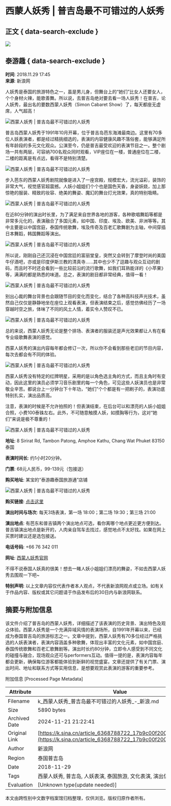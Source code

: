 # 西蒙人妖秀 | 普吉岛最不可错过的人妖秀

## 正文 { data-search-exclude }


![](https://n.sinaimg.cn/sinacn10202/360/w180h180/20191012/3a2c-ifvwfti7850354.jpg)

## 泰游趣 { data-search-exclude }

**时间**: 2018.11.29 17:45  
**来源**: 新浪网

人妖秀是泰国的旅游特色之一，虽是男儿身，但舞台上的“她们”比女人还要女人，个个身材火辣，能歌善舞。所以说，去普吉岛绝对要去看一场人妖秀！在普吉，论人妖秀，最出名的要数西蒙人妖秀（Simon Cabaret Show）了，每天都座无虚席，人气超高！

![西蒙人妖秀 | 普吉岛最不可错过的人妖秀](http://k.sinaimg.cn/n/front/523/w800h523/20181129/3HLN-hpevhcm3461396.jpg/w700d1q75cms.jpg)

普吉岛西蒙人妖秀于1991年10月开幕，位于普吉岛芭东海滩最南边。这里有70多位人妖表演者，都是经过精挑细选的，表演的内容健康风趣不落俗套，能够满足所有年龄段的多元文化观众。公演至今，仍是普吉最受欢迎的表演节目之一。整个剧场一共有两层，可容纳700名观众同时观看，VIP座位在一楼，普通座位在二楼，二楼的距离是有点远，看得不是特别清楚。

![西蒙人妖秀 | 普吉岛最不可错过的人妖秀](http://k.sinaimg.cn/n/front/523/w800h523/20181129/6i-L-hpevhcm3461417.jpg/w700d1q75cms.jpg)

步入芭东的西蒙人妖秀剧院就像是进入了一座宫殿，规模宏大，流光溢彩，装饰的非常大气，视觉感官超震撼。人妖小姐姐们个个也是国色天香，身姿妖娆，加上那惊艳的服装、精致的妆容、绝美的舞姿、魔幻的舞台灯光效果，真的特别吸睛。

![西蒙人妖秀 | 普吉岛最不可错过的人妖秀](http://k.sinaimg.cn/n/front/234/w620h414/20181129/k7wP-hpinrya8062024.jpg/w700d1q75cms.jpg)

在近80分钟的演出时长里，为了满足来自世界各地的游客，各种歌唱舞蹈等都是非常多元化的，表演融合了多国元素，如中国、印度、埃及、欧美、非洲等等。其中主要是以中国宫庭，泰国传统歌舞，埃及传奇及百老汇歌舞剧为主轴，中间穿插日本舞蹈，韩国舞蹈等演出。

![西蒙人妖秀 | 普吉岛最不可错过的人妖秀](http://k.sinaimg.cn/n/front/130/w600h330/20181129/1zUn-hpinrya8062034.jpg/w700d1q75cms.jpg)

所以说，刚刚自己还沉浸在中国宫廷的富丽堂皇，突然又会转到了摩登时尚的美国牛仔酒吧，亦或是印度伊斯兰教的清真寺......其中也少不了逗趣与观众互动的剧码，而且时不时还会看到一些比较前沿的流行歌舞，如我们耳熟能详的《小苹果》等，满满的都是熟悉的味道。总之，表演的剧目都非常经典，值得一看！

![西蒙人妖秀 | 普吉岛最不可错过的人妖秀](http://k.sinaimg.cn/n/front/414/w710h504/20181129/RHZA-hpfyces8009011.jpg/w700d1q75cms.jpg)

别出心裁的舞台背景也会跟随节目的变化而变化，结合了各种高科技声光技术，虽然自己仅仅是静静地坐在座位上观看表演，但表演结束之后，感觉仿佛经历了一场穿越时空之旅，体味了不同的风土人情，着实令人赞叹不已。

![西蒙人妖秀 | 普吉岛最不可错过的人妖秀](http://k.sinaimg.cn/n/front/372/w709h463/20181129/HvOj-hpfyces8009020.jpg/w700d1q75cms.jpg)

总的来说，西蒙人妖秀无论是整个排场、表演者的服装还是声光效果都让人有在看专业级歌舞表演的感觉。

西蒙人妖秀的演出内容每年都会修订一次，所以你不会看到那些老旧的节目内容，每次去都会有不同的体验。

![西蒙人妖秀 | 普吉岛最不可错过的人妖秀](http://k.sinaimg.cn/n/front/523/w800h523/20181129/DeAI-hpevhcm3461502.jpg/w700d1q75cms.jpg)

西蒙人妖秀没有特定的红牌明星，采用的是以角色选主角的方式，而且主角时有变动，因此这里的演员必须学习音乐剧里的每一个角色，可见这些人妖演员也是非常敬业辛苦。都说台上一分钟台下十年功，“她们”个个都是有一把刷子的，表演功底特别扎实，演出品质高。

注意，表演的时候是不允许拍照的！但表演结束，在后台可以和漂亮的人妖小姐姐合照，小费100泰铢左右。此外，不可随意触摸人妖，如摸胸等行为，这对“她们”来说是极不尊重的！

![西蒙人妖秀 | 普吉岛最不可错过的人妖秀](http://k.sinaimg.cn/n/front/392/w720h472/20181129/x22R-hpevhcm3461528.jpg/w700d1q75cms.jpg)

**地址**: 8 Sirirat Rd, Tambon Patong, Amphoe Kathu, Chang Wat Phuket 83150泰国  

**表演时间长**: 约1小时20分钟。  

**门票**: 68元人民币，99-139元（包接送）  

**购买地址**: 某宝的“泰游趣泰国旅游通”店铺  

![西蒙人妖秀 | 普吉岛最不可错过的人妖秀](http://k.sinaimg.cn/n/front/475/w371h104/20181129/Y-ud-hpevhcm3461552.jpg/w700d1q75cms.jpg)

**购买链接**: [点击这里](https://traveldetail.taobao.com/item.htm?id=583282175468&spm=a1z10.3-c-s.w4002-16847437881.45.7e733541uT5SOA)  

**演出时间与场次**: 每天3场表演，第一场 18:00；第二场 19:30；第三场 21:00  

**演出地点**: 有芭东和普吉镇两个演出地点可选，看你离哪个地点更近更方便到达。普吉镇演出地点是新开的，人肉亲自驾车去找过，感觉地点不太好找。如果在网上买票时建议还是选包接送。  

**电话号码**: +66 76 342 011  

**网址**: [西蒙人妖秀官网](http://www.phuket-simoncabaret.com)  

不得不说泰国人妖真的很美！想去一睹人妖小姐姐们漂亮的舞姿，不如去西蒙人妖秀去围观一下吧~

**特别声明**: 以上文章内容仅代表作者本人观点，不代表新浪网观点或立场。如有关于作品内容、版权或其它问题请于作品发布后的30日内与新浪网联系。

## 摘要与附加信息

<!-- tcd_abstract -->
该文件介绍了普吉岛的西蒙人妖秀，详细描述了该表演的历史背景、演出特色及观众体验。西蒙人妖秀是一个充满异域风情的表演场所，自1991年开幕以来，已经成为泰国普吉岛的旅游标志之一。文章中提到，西蒙人妖秀有70多位经过严格挑选的人妖表演者，表演内容涵盖多种歌舞，体现出丰富的文化元素，如中国宫庭、泰国传统歌舞和百老汇歌舞剧等。演出时长约80分钟，立即令人感受到不同文化的碰撞与融合，现场观众还可与performers互动。值得一提的是，表演内容每年都会更新，确保每位游客都能体验到新鲜的视觉盛宴。文章还提供了有关门票、演出时间、地址和联系方式等实用信息，是想要观赏此表演的游客的重要参考。
<!-- tcd_abstract_end -->

附加信息 [Processed Page Metadata]

| Attribute       | Value                                  |
|-----------------|----------------------------------------|
| Filename        | k_西蒙人妖秀_普吉岛最不可错过的人妖秀_-_新浪.md                             |
| Size            | 5890 bytes                           |
| Archived Date   | 2024-11-21 21:22:41                             |
| Original Link   | [https://k.sina.cn/article_6368788722_17b9c00f200100ezao.html](https://k.sina.cn/article_6368788722_17b9c00f200100ezao.html)                       |
| Author          | 新浪网                               |
| Region          | 泰国普吉岛                               |
| Date            | 2018-11-29                                 |
| Tags            | 西蒙人妖秀, 普吉岛, 人妖表演, 泰国旅游, 文化表演, 演出信息, 跨性别文化                                 |
| Evaluation            | [Unknown type(update needed)]                                 |
<!-- tcd_table_end -->

本文由跨性别中文数字档案馆归档整理，仅供浏览。版权归原作者所有。
